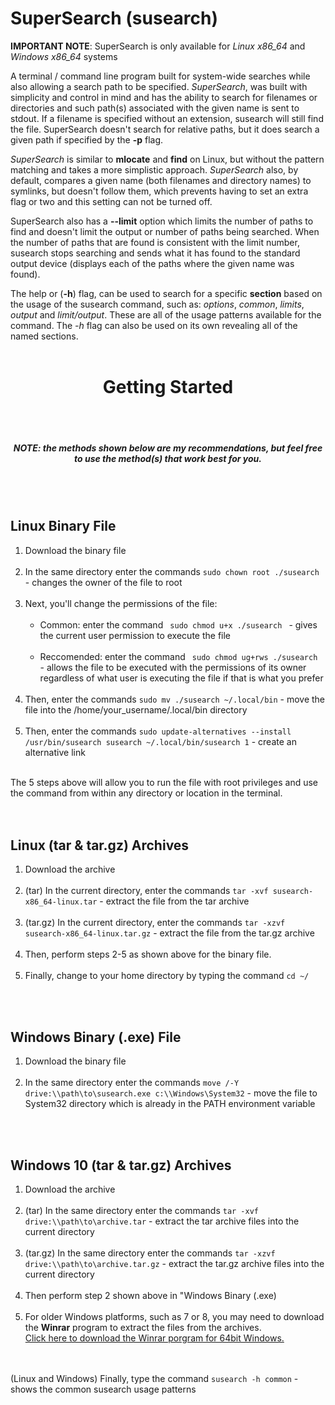# SuperSearch (susearch)

**IMPORTANT NOTE**: SuperSearch is only available for *Linux x86_64* and *Windows x86_64* systems

A terminal / command line program built for system-wide searches while also allowing a search path to be specified.
*SuperSearch*, was built with simplicity and control in mind and has the ability to 
search for filenames or directories and such path(s) associated with the given name is sent to stdout. 
If a filename is specified without an extension, susearch will still find the file. SuperSearch doesn't search for 
relative paths, but it does search a given path if specified by the **-p** flag.

*SuperSearch* is similar to **mlocate** and **find** on Linux, but without the pattern matching and takes a more simplistic approach.
*SuperSearch* also, by default, compares a given name (both filenames and directory names) to symlinks, but doesn't follow them, which 
prevents having to set an extra flag or two and this setting can not be turned off.

SuperSearch also has a **--limit** option which limits the number of paths to find and 
doesn't limit the output or number of paths being searched. When the number of paths that are found is consistent 
with the limit number, susearch stops searching and sends what it has found to the standard output device 
(displays each of the paths where the given name was found).

The help or (**-h**) flag, can be used to search for a specific **section** based on the usage of the 
susearch command, such as: *options*, *common*, *limits*, *output* and *limit/output*. These are 
all of the usage patterns available for the command. The *-h* flag can also be used on its own 
revealing all of the named sections.
<br><br>

<h1 align="center"><strong>Getting Started</strong></h1><br><br>
<h5 align="center"><em><b>NOTE</b></em>: the methods shown below are <em><b>my</b></em> recommendations, but feel free to use the method(s) that work best for you.</h5><br><br>

<h2 align="left"><strong>Linux Binary File</strong></h2>
<ol>
  <li> Download the binary file </li><br>
  <li> In the same directory enter the commands <code>sudo chown root ./susearch</code> - changes the owner of the file to root </li><br>
  <li> Next, you'll change the permissions of the file:
    <ul>
      <br><li> Common: enter the command <code> sudo chmod u+x ./susearch </code> - gives the current user permission to execute the file </li><br>
      <li> Reccomended: enter the command <code> sudo chmod ug+rws ./susearch </code> - allows the file to be executed with the permissions of its owner regardless of what user is executing the file if that is what you prefer</li><br>
    </ul>
  </li>
  <li> Then, enter the commands <code>sudo mv ./susearch ~/.local/bin</code> - move the file into the /home/your_username/.local/bin directory </li><br>
  <li> Then, enter the commands <code>sudo update-alternatives --install /usr/bin/susearch susearch ~/.local/bin/susearch 1</code> - create an alternative link </li>
</ol>

<br>The 5 steps above will allow you to run the file with root privileges and use the command from within any directory or location in the terminal.<br><br><br>

<h2 align="left"><strong>Linux (tar & tar.gz) Archives</strong></h2>
<ol>
  <li> Download the archive </li><br>
  <li> (tar) In the current directory, enter the commands <code>tar -xvf susearch-x86_64-linux.tar</code> - extract the file from the tar archive </li><br>
  <li> (tar.gz) In the current directory, enter the commands <code>tar -xzvf susearch-x86_64-linux.tar.gz</code> - extract the file from the tar.gz archive </li><br>
  <li> Then, perform steps 2-5 as shown above for the binary file. </li><br>
  <li> Finally, change to your home directory by typing the command <code>cd ~/</code></li>
</ol>
<br><br>

<h2 align="left"><strong>Windows Binary (.exe) File</strong></h2>
<ol>
  <li> Download the binary file </li><br>
  <li> In the same directory enter the commands <code>move /-Y drive:\\path\to\susearch.exe c:\\Windows\System32</code> - move the file to System32 directory which is already in the PATH environment variable </li><br>
</ol><br>

<h2 align="left"><strong>Windows 10 (tar & tar.gz) Archives</strong></h2>
<ol>
  <li> Download the archive </li><br>
  <li>(tar) In the same directory enter the commands <code>tar -xvf drive:\\path\to\archive.tar</code> - extract the tar archive files into the current directory </li><br>
  <li>(tar.gz) In the same directory enter the commands <code>tar -xzvf drive:\\path\to\archive.tar.gz</code> - extract the tar.gz archive files into the current directory </li><br>
  <li> Then perform step 2 shown above in "Windows Binary (.exe) </li><br>
  <li> For older Windows platforms, such as 7 or 8, you may need to download the <strong>Winrar</strong> program to extract the files from the archives.<br><a href="https://www.win-rar.com/fileadmin/winrar-versions/winrar/winrar-x64-611.exe">Click here to download the Winrar porgram for 64bit Windows.</a></li>
</ol>
<br><br>
(Linux and Windows) Finally, type the command <code>susearch -h common</code> - shows the common susearch usage patterns
